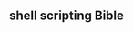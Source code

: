 <img
src="https://raw.githubusercontent.com/odb/official-bash-logo/master/assets/Logos/Icons/PNG/512x512.png"
alt="">

<h2 style="text-align: center">shell scripting Bible</h2>
